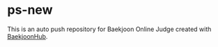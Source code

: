 # ps-new
This is an auto push repository for Baekjoon Online Judge created with [BaekjoonHub](https://github.com/BaekjoonHub/BaekjoonHub).
